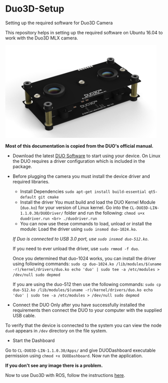 # Duo3D-Setup
Setting up the required software for Duo3D Camera

This repository helps in setting up the required software on Ubuntu 16.04 to work with the Duo3D MLX camera. 

[<img src="assets/Duo3D.png" width="480" />]() <br>

**Most of this documentation is copied from the DUO's official manual.**

- Download the latest [DUO Software](https://drive.google.com/file/d/1QYQIDzuV23RlJEeVAne4mnD2MmMrOfC1/view?usp=sharing) to start using your device. On Linux the DUO requires a driver configuration which is included in the package.

- Before plugging the camera you must install the device driver and required libraries. 

	- Install Dependencies
		`sudo apt-get install build-essential qt5-default git cmake`
	- Install the driver
		You must build and load the DUO Kernel Module (`duo.ko`) for your version of Linux kernel. Go into the `CL-DUO3D-LIN-1.1.0.30/DUODriver/` folder and run the following:
		`chmod u+x duodriver.run <br>
		./duodriver.run`
	- You can now use these commands to load, unload or install the module:
	Load the driver using `sudo insmod duo-1024.ko`. 

	*If Duo is connected to USB 3.0 port, use `sudo insmod duo-512.ko`*.

	If you need to ever unload the driver, use `sudo rmmod -f duo`.

	Once you determined that duo-1024 works, you can install the driver using following commands:
	`sudo cp duo-1024.ko /lib/modules/$(uname -r)/kernel/drivers/duo.ko
	echo 'duo' | sudo tee -a /etc/modules > /dev/null
	sudo depmod`

	If you are using the duo-512 then use the following commands:
	`sudo cp duo-512.ko /lib/modules/$(uname -r)/kernel/drivers/duo.ko
	echo 'duo' | sudo tee -a /etc/modules > /dev/null
	sudo depmod
	`

- Connect the DUO
Only after you have successfully installed the requirements then connect the DUO to your computer with the supplied USB cable.

To verify that the device is connected to the system you can view the node `duo0` appears in `/dev` directory on the file system.

- Start the Dashboard

Go to `CL-DUO3D-LIN-1.1.0.30/Apps/` and give DUODashboard executable permission using `chmod +x DUODashboard`. Now run the application. 

**If you don't see any image there is a problem.**

Now to use Duo3D with ROS, follow the instructions [here](http://wiki.ros.org/duo3d-driver).
